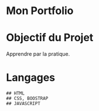 # Mon Portfolio 

# Objectif du Projet

Apprendre par la pratique. 

# Langages
	## HTML
	## CSS, BOOSTRAP
	## JAVASCRIPT
	
